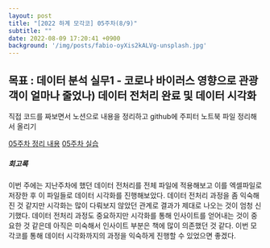 ```yaml
---
layout: post
title: "[2022 하계 모각코] 05주차(8/9)"
subtitle: ""
date: 2022-08-09 17:20:41 +0900
background: '/img/posts/fabio-oyXis2kALVg-unsplash.jpg'
---
```



<h2 class="section-heading">목표 : 데이터 분석 실무1 - 코로나 바이러스 영향으로 관광객이 얼마나 줄었나) 데이터 전처리 완료 및 데이터 시각화</h2>

<p>직접 코드를 짜보면서 노션으로 내용을 정리하고 github에 주피터 노트북 파일 정리해서 올리기</p>

[05주차 정리 내용](https://telling-brush-7e7.notion.site/05-8762ed5be57043ae9a4db2301fdf0303)
[05주차 실습](https://github.com/eunbin777/DataAnalysisBasic/blob/main/2022%20%ED%95%98%EA%B3%84%20%EB%AA%A8%EA%B0%81%EC%BD%94/week4-3.ipynb)

<h5>회고록</h5>
<p>이번 주에는 지난주차에 했던 데이터 전처리를 전체 파일에 적용해보고 이를 엑셀파일로 저장한 후 이 파일들로 데이터 시각화를 진행해보았다. 데이터 전처리 과정을 좀 익숙해진 것 같지만 시각화는 많이 다뤄보지 않았던 관계로 결과가 제대로 나오는 것이 엄청 신기했다. 데이터 전처리 과정도 중요하지만 시각화를 통해 인사이트를 얻어내는 것이 중요한 것 같은데 아직은 미숙해서 인사이트 부분은 책에 많이 의존했던 것 같다. 이번 모각코를 통해 데이터 시각화까지의 과정을 익숙하게 진행할 수 있었으면 좋겠다.</p>
